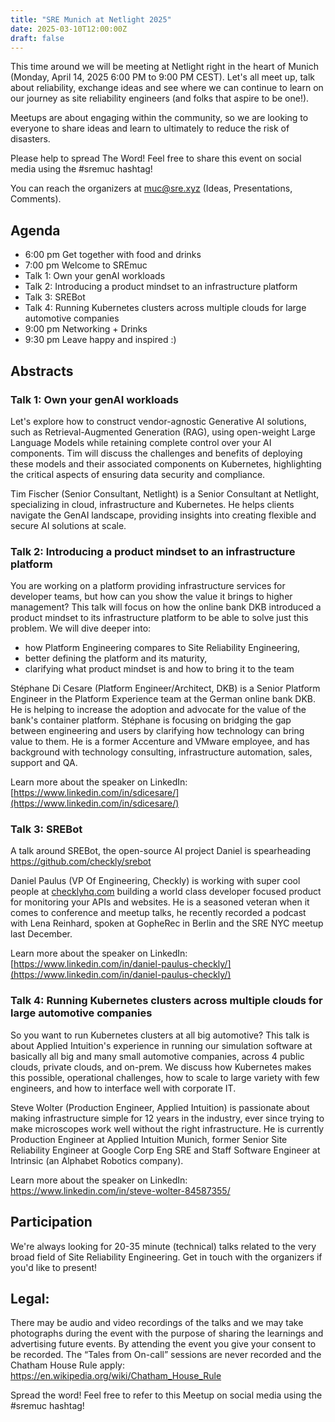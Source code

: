 ```yaml
---
title: "SRE Munich at Netlight 2025"
date: 2025-03-10T12:00:00Z
draft: false
---
```


This time around we will be meeting at Netlight right in the heart of Munich (Monday, April 14, 2025
6:00 PM to 9:00 PM CEST). Let's all meet up, talk about reliability, exchange ideas and see where we can continue to learn on our journey as site reliability engineers (and folks that aspire to be one!).

Meetups are about engaging within the community, so we are looking to everyone to share ideas and learn to ultimately to reduce the risk of disasters.

Please help to spread The Word! Feel free to share this event on social media using the #sremuc hashtag!

You can reach the organizers at muc@sre.xyz (Ideas, Presentations, Comments).

## Agenda

* 6:00 pm Get together with food and drinks
* 7:00 pm Welcome to SREmuc
* Talk 1: Own your genAI workloads
* Talk 2: Introducing a product mindset to an infrastructure platform
* Talk 3: SREBot
* Talk 4: Running Kubernetes clusters across multiple clouds for large automotive companies
* 9:00 pm Networking + Drinks
* 9:30 pm Leave happy and inspired :)

## Abstracts

### Talk 1: Own your genAI workloads
Let's explore how to construct vendor-agnostic Generative AI solutions, such as Retrieval-Augmented Generation (RAG), using open-weight Large Language Models while retaining complete control over your AI components. Tim will discuss the challenges and benefits of deploying these models and their associated components on Kubernetes, highlighting the critical aspects of ensuring data security and compliance.

Tim Fischer (Senior Consultant, Netlight) is a Senior Consultant at Netlight, specializing in cloud, infrastructure and Kubernetes. He helps clients navigate the GenAI landscape, providing insights into creating flexible and secure AI solutions at scale.

### Talk 2: Introducing a product mindset to an infrastructure platform

You are working on a platform providing infrastructure services for developer teams, but how can you show the value it brings to higher management? This talk will focus on how the online bank DKB introduced a product mindset to its infrastructure platform to be able to solve just this problem. We will dive deeper into:

* how Platform Engineering compares to Site Reliability Engineering,
* better defining the platform and its maturity,
* clarifying what product mindset is and how to bring it to the team

Stéphane Di Cesare (Platform Engineer/Architect, DKB) is a Senior Platform Engineer in the Platform Experience team at the German online bank DKB. He is helping to increase the adoption and advocate for the value of the bank's container platform. Stéphane is focusing on bridging the gap between engineering and users by clarifying how technology can bring value to them. He is a former Accenture and VMware employee, and has background with technology consulting, infrastructure automation, sales, support and QA.

Learn more about the speaker on LinkedIn: [https://www.linkedin.com/in/sdicesare/](https://www.linkedin.com/in/sdicesare/)

### Talk 3: SREBot

A talk around SREBot, the open-source AI project Daniel is spearheading
https://github.com/checkly/srebot

Daniel Paulus (VP Of Engineering, Checkly) is working with super cool people at [checklyhq.com](checklyhq.com) building a world class developer focused product for monitoring your APIs and websites. He is a seasoned veteran when it comes to conference and meetup talks, he recently recorded a podcast with Lena Reinhard, spoken at GopheRec in Berlin and the SRE NYC meetup last December.

Learn more about the speaker on LinkedIn: [https://www.linkedin.com/in/daniel-paulus-checkly/](https://www.linkedin.com/in/daniel-paulus-checkly/)

### Talk 4: Running Kubernetes clusters across multiple clouds for large automotive companies

So you want to run Kubernetes clusters at all big automotive?
This talk is about Applied Intuition's experience in running our simulation software at basically all big and many small automotive companies, across 4 public clouds, private clouds, and on-prem. We discuss how Kubernetes makes this possible, operational challenges, how to scale to large variety with few engineers, and how to interface well with corporate IT.

Steve Wolter (Production Engineer, Applied Intuition) is passionate about making infrastructure simple for 12 years in the industry, ever since trying to make microscopes work well without the right infrastructure. He is currently Production Engineer at Applied Intuition Munich, former Senior Site Reliability Engineer at Google Corp Eng SRE and Staff Software Engineer at Intrinsic (an Alphabet Robotics company).

Learn more about the speaker on LinkedIn: https://www.linkedin.com/in/steve-wolter-84587355/

## Participation

We're always looking for 20-35 minute (technical) talks related to the very broad field of Site Reliability Engineering. Get in touch with the organizers if you'd like to present!

## Legal:

There may be audio and video recordings of the talks and we may take photographs during the event with the purpose of sharing the learnings and advertising future events. By attending the event you give your consent to be recorded. The “Tales from On-call” sessions are never recorded and the Chatham House Rule apply: https://en.wikipedia.org/wiki/Chatham_House_Rule

Spread the word! Feel free to refer to this Meetup on social media using the #sremuc hashtag!


